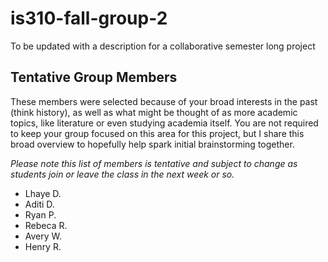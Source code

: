 # is310-fall-group-2
To be updated with a description for a collaborative semester long project

## Tentative Group Members

These members were selected because of your broad interests in the past (think history), as well as what might be thought of as more academic topics, like literature or even studying academia itself. You are not required to keep your group focused on this area for this project, but I share this broad overview to hopefully help spark initial brainstorming together.

_Please note this list of members is tentative and subject to change as students join or leave the class in the next week or so._

- Lhaye D.
- Aditi D.
- Ryan P.
- Rebeca R.
- Avery W.
- Henry R.
